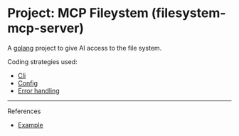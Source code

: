 # Project: MCP Fileystem (filesystem-mcp-server)

A [golang](../1085) project to give AI access to the file system.

Coding strategies used:

- [Cli](../1121)
- [Config](../1123)
- [Error handling](../1124)

---

References

- [Example][example]

[example]: https://github.com/mark3labs/mcp-filesystem-server
